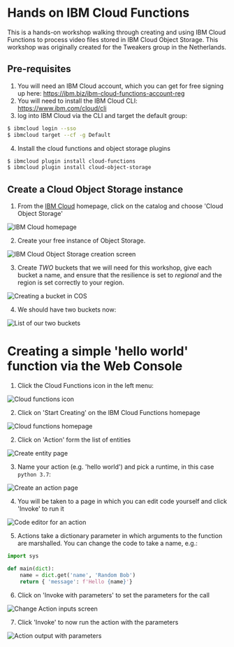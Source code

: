 # Hands on IBM Cloud Functions
This is a hands-on workshop walking through creating and using IBM Cloud Functions to process video files stored in IBM Cloud Object Storage. This workshop was originally created for the Tweakers group in the Netherlands.

## Pre-requisites

1. You will need an IBM Cloud account, which you can get for free signing up here: https://ibm.biz/ibm-cloud-functions-account-reg
2. You will need to install the IBM Cloud CLI: https://www.ibm.com/cloud/cli
3. log into IBM Cloud via the CLI and target the default group:

```bash
$ ibmcloud login --sso
$ ibmcloud target --cf -g Default
```

4. Install the cloud functions and object storage plugins

```bash
$ ibmcloud plugin install cloud-functions
$ ibmcloud plugin install cloud-object-storage
```

## Create a Cloud Object Storage instance

1. From the [IBM Cloud](https://cloud.ibm.com) homepage, click on the catalog and choose 'Cloud Object Storage'

  ![IBM Cloud homepage](_images/cos1.png)

2. Create your free instance of Object Storage.

  ![IBM Cloud Object Storage creation screen](_images/cos2.png)

3. Create *TWO* buckets that we will need for this workshop, give each bucket a name, and ensure that the resilience is
set to *regional* and the region is set correctly to your region.

  ![Creating a bucket in COS](_images/cos3.png)

4. We should have two buckets now:

  ![List of our two buckets](_images/cos4.png)

# Creating a simple 'hello world' function via the Web Console

1. Click the Cloud Functions icon in the left menu:

  ![Cloud functions icon](_images/functions1.png)

2. Click on 'Start Creating' on the IBM Cloud Functions homepage

  ![Cloud functions homepage](_images/functions2.png)

2. Click on 'Action' form the list of entities

  ![Create entity page](_images/functions3.png)

3. Name your action (e.g. 'hello world') and pick a runtime, in this case `python 3.7`:

  ![Create an action page](_images/functions4.png)

4. You will be taken to a page in which you can edit code yourself and click 'Invoke' to run it

  ![Code editor for an action](_images/functions5.png)

5. Actions take a dictionary parameter in which arguments to the function are marshalled. You can change the code to take a name, e.g.:

```python
import sys

def main(dict):
    name = dict.get('name', 'Random Bob')
    return { 'message': f'Hello {name}'}
```

6. Click on 'Invoke with parameters' to set the parameters for the call

  ![Change Action inputs screen](_images/functions6.png)

7. Click 'Invoke' to now run the action with the parameters

  ![Action output with parameters](_images/functions7.png)



